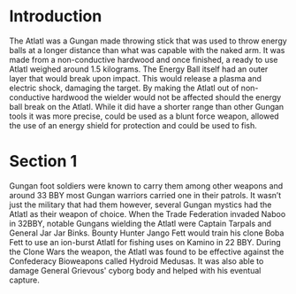 # Introduction

The Atlatl was a Gungan made throwing stick that was used to throw energy balls at a longer distance than what was capable with the naked arm.
It was made from a non-conductive hardwood and once finished, a ready to use Atlatl weighed around 1.5 kilograms.
The Energy Ball itself had an outer layer that would break upon impact.
This would release a plasma and electric shock, damaging the target.
By making the Atlatl out of non-conductive hardwood the wielder would not be affected should the energy ball break on the Atlatl.
While it did have a shorter range than other Gungan tools it was more precise, could be used as a blunt force weapon, allowed the use of an energy shield for protection and could be used to fish.

# Section 1

Gungan foot soldiers were known to carry them among other weapons and around 33 BBY most Gungan warriors carried one in their patrols.
It wasn’t just the military that had them however, several Gungan mystics had the Atlatl as their weapon of choice.
When the Trade Federation invaded Naboo in 32BBY, notable Gungans wielding the Atlatl were Captain Tarpals and General Jar Jar Binks.
Bounty Hunter Jango Fett would train his clone Boba Fett to use an ion-burst Atlatl for fishing uses on Kamino in 22 BBY.
During the Clone Wars the weapon, the Atlatl was found to be effective against the Confederacy Bioweapons called Hydroid Medusas.
It was also able to damage General Grievous' cyborg body and helped with his eventual capture.
